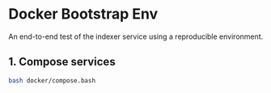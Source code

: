 # Docker Bootstrap Env

An end-to-end test of the indexer service using a reproducible environment.

## 1. Compose services

```bash
bash docker/compose.bash
```
